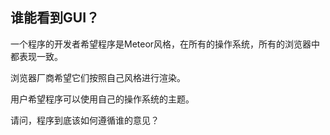 ## 谁能看到GUI？

一个程序的开发者希望程序是Meteor风格，在所有的操作系统，所有的浏览器中都表现一致。

浏览器厂商希望它们按照自己风格进行渲染。

用户希望程序可以使用自己的操作系统的主题。

请问，程序到底该如何遵循谁的意见？